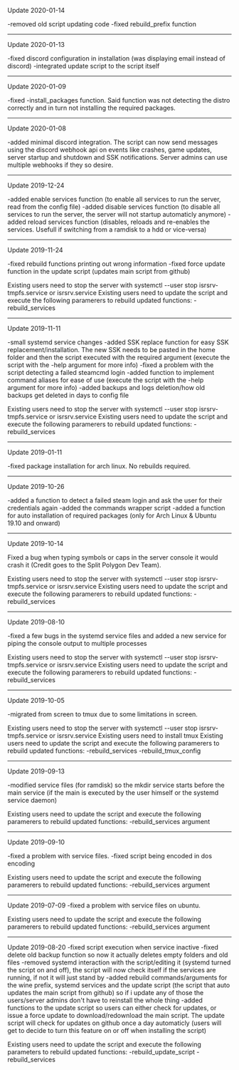 Update 2020-01-14

-removed old script updating code
-fixed rebuild_prefix function

-------------------------

Update 2020-01-13

-fixed discord configuration in installation (was displaying email instead of discord)
-integrated update script to the script itself

-------------------------

Update 2020-01-09

-fixed -install_packages function. Said function was not detecting the distro correctly and in turn not installing the required packages.

-------------------------

Update 2020-01-08

-added minimal discord integration. The script can now send messages using the discord webhook api on events like crashes, game updates, server startup and shutdown and SSK notifications. Server admins can use multiple webhooks if they so desire.

-------------------------

Update 2019-12-24

-added enable services function (to enable all services to run the server, read from the config file)
-added disable services function (to disable all services to run the server, the server will not startup automaticly anymore)
-added reload services function (disables, reloads and re-enables the services. Usefull if switching from a ramdisk to a hdd or vice-versa)

-------------------------

Update 2019-11-24

-fixed rebuild functions printing out wrong information
-fixed force update function in the update script (updates main script from github)

Existing users need to stop the server with systemctl --user stop isrsrv-tmpfs.service or isrsrv.service
Existing users need to update the script and execute the following paramerers to rebuild updated functions:
-rebuild_services

-------------------------

Update 2019-11-11

-small systemd service changes
-added SSK replace function for easy SSK replacement/installation. The new SSK needs to be pasted in the home folder and then the script executed with the required argument (execute the script with the -help argument for more info) 
-fixed a problem with the script detecting a failed steamcmd login
-added function to implement command aliases for ease of use (execute the script with the -help argument for more info)
-added backups and logs deletion/how old backups get deleted in days to config file 

Existing users need to stop the server with systemctl --user stop isrsrv-tmpfs.service or isrsrv.service
Existing users need to update the script and execute the following paramerers to rebuild updated functions:
-rebuild_services

-------------------------

Update 2019-01-11

-fixed package installation for arch linux. No rebuilds required.

-------------------------

Update 2019-10-26

-added a function to detect a failed steam login and ask the user for their credentials again
-added the commands wrapper script
-added a function for auto installation of required packages (only for Arch Linux & Ubuntu 19.10 and onward)

-------------------------

Update 2019-10-14

Fixed a bug when typing symbols or caps in the server console it would crash it (Credit goes to the Split Polygon Dev Team).

Existing users need to stop the server with systemctl --user stop isrsrv-tmpfs.service or isrsrv.service
Existing users need to update the script and execute the following paramerers to rebuild updated functions:
-rebuild_services

-------------------------

Update 2019-08-10

-fixed a few bugs in the systemd service files and added a new service for piping the console output to multiple processes

Existing users need to stop the server with systemctl --user stop isrsrv-tmpfs.service or isrsrv.service
Existing users need to update the script and execute the following paramerers to rebuild updated functions:
-rebuild_services

-------------------------

Update 2019-10-05

-migrated from screen to tmux due to some limitations in screen.

Existing users need to stop the server with systemctl --user stop isrsrv-tmpfs.service or isrsrv.service
Existing users need to install tmux
Existing users need to update the script and execute the following paramerers to rebuild updated functions:
-rebuild_services
-rebuild_tmux_config

-------------------------

Update 2019-09-13

-modified service files (for ramdisk) so the mkdir service starts before the main service (if the main is executed by the user himself or the systemd service daemon)

Existing users need to update the script and execute the following paramerers to rebuild updated functions:
-rebuild_services argument

-------------------------

Update 2019-09-10

-fixed a problem with service files.
-fixed script being encoded in dos encoding

Existing users need to update the script and execute the following paramerers to rebuild updated functions:
-rebuild_services argument

-------------------------

Update 2019-07-09
-fixed a problem with service files on ubuntu.

Existing users need to update the script and execute the following paramerers to rebuild updated functions:
-rebuild_services argument

-------------------------

Update 2019-08-20
-fixed script execution when service inactive
-fixed delete old backup function so now it actually deletes empty folders and old files
-removed systemd interaction with the script/editing it (systemd turned the script on and off), the script will now check itself if the services are running, if not it will just stand by
-added rebuild commands/arguments for the wine prefix, systemd services and the update script (the script that auto updates the main script from github) so if i update any of those the users/server admins don't have to reinstall the whole thing
-added functions to the update script so users can either check for updates, or issue a force update to download/redownload the main script. The update script will check for updates on github once a day automaticly (users will get to decide to turn this feature on or off when installing the script)

Existing users need to update the script and execute the following parameters to rebuild updated functions:
-rebuild_update_script
-rebuild_services
